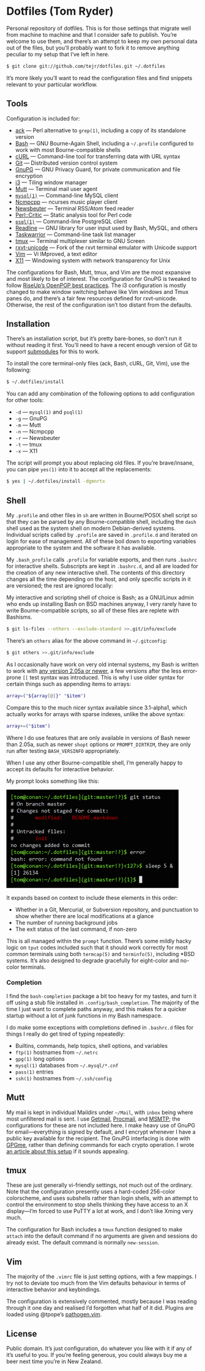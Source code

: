 Dotfiles (Tom Ryder)
====================

Personal repository of dotfiles. This is for those settings that migrate well
from machine to machine and that I consider safe to publish. You’re welcome to
use them, and there’s an attempt to keep my own personal data out of the files,
but you’ll probably want to fork it to remove anything peculiar to my setup
that I’ve left in here.

```bash
$ git clone git://github.com/tejr/dotfiles.git ~/.dotfiles
```

It’s more likely you’ll want to read the configuration files and find snippets
relevant to your particular workflow.

Tools
-----

Configuration is included for:

*   [ack](http://beyondgrep.com/) — Perl alternative to `grep(1)`, including a
    copy of its standalone version
*   [Bash](https://www.gnu.org/software/bash/) — GNU Bourne-Again Shell,
    including a `~/.profile` configured to work with most Bourne-compatible
    shells
*   [cURL](http://curl.haxx.se/) — Command-line tool for transferring data with
    URL syntax
*   [Git](http://git-scm.com/) — Distributed version control system
*   [GnuPG](http://www.gnupg.org/) — GNU Privacy Guard, for private
    communication and file encryption
*   [i3](http://i3wm.org/) — Tiling window manager
*   [Mutt](http://www.mutt.org/) — Terminal mail user agent
*   [`mysql(1)`](http://linux.die.net/man/1/mysql) — Command-line MySQL client
*   [Ncmpcpp](http://ncmpcpp.rybczak.net/) — ncurses music player client
*   [Newsbeuter](http://www.newsbeuter.org/) — Terminal RSS/Atom feed reader
*   [Perl::Critic](http://search.cpan.org/~thaljef/Perl-Critic-1.118/lib/Perl/Critic.pm)
    — Static analysis tool for Perl code
*   [`psql(1)`](http://linux.die.net/man/1/psql) — Command-line PostgreSQL
    client
*   [Readline](http://cnswww.cns.cwru.edu/php/chet/readline/rltop.html) — GNU
    library for user input used by Bash, MySQL, and others
*   [Taskwarrior](http://taskwarrior.org/projects/show/taskwarrior) —
    Command-line task list manager
*   [tmux](http://tmux.sourceforge.net/) — Terminal multiplexer similar to GNU
    Screen
*   [rxvt-unicode](http://software.schmorp.de/pkg/rxvt-unicode.html) — Fork of
    the rxvt terminal emulator with Unicode support
*   [Vim](http://www.vim.org/) — Vi IMproved, a text editor
*   [X11](http://www.x.org/wiki/) — Windowing system with network transparency
    for Unix

The configurations for Bash, Mutt, tmux, and Vim are the most expansive and
most likely to be of interest. The configuration for GnuPG is tweaked to follow
[RiseUp’s OpenPGP best
practices](https://we.riseup.net/riseuplabs+paow/openpgp-best-practices). The
i3 configuration is mostly changed to make window switching behave like Vim
windows and Tmux panes do, and there’s a fair few resources defined for
rxvt-unicode. Otherwise, the rest of the configuration isn’t too distant from
the defaults.

Installation
------------

There’s an installation script, but it’s pretty bare-bones, so don’t run it
without reading it first. You’ll need to have a recent enough version of Git to
support [submodules](http://git-scm.com/book/en/Git-Tools-Submodules) for this
to work.

To install the core terminal-only files (ack, Bash, cURL, Git, Vim), use the
following:

```bash
$ ~/.dotfiles/install
```

You can add any combination of the following options to add configuration for
other tools:

*   `-d` — `mysql(1)` and `psql(1)`
*   `-g` — GnuPG
*   `-m` — Mutt
*   `-n` — Ncmpcpp
*   `-r` — Newsbeuter
*   `-t` — tmux
*   `-x` — X11

The script will prompt you about replacing old files. If you’re brave/insane,
you can pipe `yes(1)` into it to accept all the replacements:

```bash
$ yes | ~/.dotfiles/install -dgmnrtx
```

Shell
-----

My `.profile` and other files in `sh` are written in Bourne/POSIX shell script
so that they can be parsed by any Bourne-compatible shell, including the `dash`
shell used as the system shell on modern Debian-derived systems. Individual
scripts called by `.profile` are saved in `.profile.d` and iterated on login
for ease of management. All of these boil down to exporting variables
appropriate to the system and the software it has available.

My `.bash_profile` calls `.profile` for variable exports, and then runs
`.bashrc` for interactive shells. Subscripts are kept in `.bashrc.d`, and all
are loaded for the creation of any new interactive shell. The contents of this
directory changes all the time depending on the host, and only specific scripts
in it are versioned; the rest are ignored locally:

My interactive and scripting shell of choice is Bash; as a GNU/Linux admin who
ends up installing Bash on BSD machines anyway, I very rarely have to write
Bourne-compatible scripts, so all of these files are replete with Bashisms.

```bash
$ git ls-files --others --exclude-standard >>.git/info/exclude
```

There’s an `others` alias for the above command in `~/.gitconfig`:

```bash
$ git others >>.git/info/exclude
```

As I occasionally have work on very old internal systems, my Bash is written to
work with [any version 2.05a or
newer](http://wiki.bash-hackers.org/scripting/bashchanges), a few versions
after the less error-prone `[[` test syntax was introduced. This is why I use
older syntax for certain things such as appending items to arrays:

```bash
array=("${array[@]}" "$item")
```

Compare this to the much nicer syntax available since 3.1-alpha1, which
actually works for arrays with sparse indexes, unlike the above syntax:

```bash
array+=("$item")
```

Where I do use features that are only available in versions of Bash newer than
2.05a, such as newer `shopt` options or `PROMPT_DIRTRIM`, they are only run
after testing `BASH_VERSINFO` appropriately.

When I use any other Bourne-compatible shell, I’m generally happy to accept its
defaults for interactive behavior.

My prompt looks something like this:

![Bash prompt](prompt.png)

It expands based on context to include these elements in this order:

*   Whether in a Git, Mercurial, or Subversion repository, and punctuation to
    show whether there are local modifications at a glance
*   The number of running background jobs
*   The exit status of the last command, if non-zero

This is all managed within the `prompt` function. There’s some mildly hacky
logic on `tput` codes included such that it should work correctly for most
common terminals using both `termcap(5)` and `terminfo(5)`, including \*BSD
systems. It’s also designed to degrade gracefully for eight-color and no-color
terminals.

### Completion

I find the `bash-completion` package a bit too heavy for my tastes, and turn it
off using a stub file installed in `.config/bash_completion`. The majority of
the time I just want to complete paths anyway, and this makes for a quicker
startup without a lot of junk functions in my Bash namespace.

I do make some exceptions with completions defined in `.bashrc.d` files for
things I really do get tired of typing repeatedly:

*   Builtins, commands, help topics, shell options, and variables
*   `ftp(1)` hostnames from `~/.netrc`
*   `gpg(1)` long options
*   `mysql(1)` databases from `~/.mysql/*.cnf`
*   `pass(1)` entries
*   `ssh(1)` hostnames from `~/.ssh/config`

Mutt
----

My mail is kept in individual Maildirs under `~/Mail`, with `inbox` being where
most unfiltered mail is sent. I use
[Getmail](http://pyropus.ca/software/getmail/),
[Procmail](http://www.procmail.org/), and
[MSMTP](http://msmtp.sourceforge.net/); the configurations for these are not
included here. I make heavy use of GnuPG for email—everything is signed by
default, and I encrypt whenever I have a public key available for the
recipient. The GnuPG interfacing is done with
[GPGme](http://www.gnupg.org/related_software/gpgme/), rather than defining
commands for each crypto operation. I wrote [an article about this
setup](http://blog.sanctum.geek.nz/linux-crypto-email/) if it sounds appealing.

tmux
----

These are just generally vi-friendly settings, not much out of the ordinary.
Note that the configuration presently uses a hard-coded 256-color colorscheme,
and uses subshells rather than login shells, with an attempt to control the
environment to stop shells thinking they have access to an X display—I’m forced
to use PuTTY a lot at work, and I don’t like Xming very much.

The configuration for Bash includes a `tmux` function designed to make `attach`
into the default command if no arguments are given and sessions do already
exist. The default command is normally `new-session`.

Vim
---

The majority of the `.vimrc` file is just setting options, with a few mappings.
I try not to deviate too much from the Vim defaults behaviour in terms of
interactive behavior and keybindings.

The configuration is extensively commented, mostly because I was reading
through it one day and realised I’d forgotten what half of it did. Plugins are
loaded using @tpope’s [pathogen.vim](https://github.com/tpope/vim-pathogen).

License
-------

Public domain. It’s just configuration, do whatever you like with it if any of
it’s useful to you. If you’re feeling generous, you could always buy me a beer
next time you’re in New Zealand.

